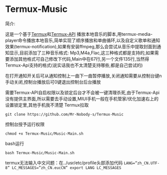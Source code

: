 # Termux-Music
简介:

这是一个基于[Termux](https://termux.dev/en/)和[Termux-API](https://f-droid.org/packages/com.termux.api/)
播放本地音乐的脚本,用termux-media-player命令播放本地音乐,简单实现了顺序播放和单曲循环,以及自定义歌单和通知效果(termux-notification),如果有安装ffmpeg,那么会尝试从音乐中提取封面到通知显示,目前添加了三种音乐格式:
Mp3,M4a,Flac,这三种格式都是支持的,如果需要添加其他格式可自己修改下代码,Main中在67行,另一个文件135行,当然得Termux-Api支持的格式(说实话我也不太清楚支持哪些,都是自己尝试的)

在打开通知开关后可从通知控制上一曲下一曲暂停播放,关闭通知需要从控制台键n手动关闭,控制台播放后可0键退出控制台后台播放

需要Termux-API自启权限以及锁定后台才不会被一键清理杀死,由于Termux-Api没有提供主界面,所以需要去手动设置,MIUI手机一般在手机管家/优化加速右上的设置锁定里,其他手机我不清楚
Termux拉取

`git clone https://github.com/Mr-Nobody-s/Termux-Music`

控制台授予运行权限

`chmod +x Termux-Music/Music-Main.sh`

bash运行

`bash Termux-Music/Music-Main.sh`

termux无法输入中文问题：在../usr/etc/profile头部添加代码
`LANG=”zh_CN.UTF-8”
LC_MESSAGES=”zh_CN.eucCN”
export LANG LC_MESSAGES`

